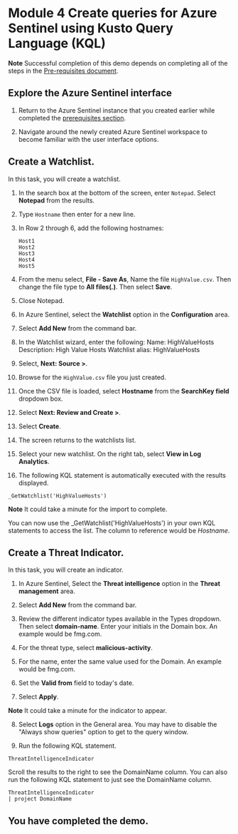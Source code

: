 # Module 4 Create queries for Azure Sentinel using Kusto Query Language (KQL)

**Note** Successful completion of this demo depends on completing all of the steps in the  [Pre-requisites document](00-prerequisites.md). 

## Explore the Azure Sentinel interface

1. Return to the Azure Sentinel instance that you created earlier while completed the [prerequisites section](00-prerequisites.md#deploy-azure-sentinel-workspace-for-demo-in-module-4).

1. Navigate around the newly created Azure Sentinel workspace to become familiar with the user interface options.

## Create a Watchlist.

In this task, you will create a watchlist.

1. In the search box at the bottom of the screen, enter `Notepad`.  Select **Notepad** from the results.

2. Type `Hostname` then enter for a new line.

3. In Row 2 through 6, add the following hostnames:
    ```
    Host1
    Host2
    Host3
    Host4
    Host5
    ```

4. From the menu select, **File - Save As**, Name the file `HighValue.csv`.  Then change the file type to **All files(*.*)**.  Then select **Save**.

5. Close Notepad.

6. In Azure Sentinel, select the **Watchlist** option in the **Configuration** area.

7. Select **Add New** from the command bar.

8. In the Watchlist wizard, enter the following:
    Name: HighValueHosts
    Description: High Value Hosts
    Watchlist alias: HighValueHosts

9. Select, **Next: Source >**.

10. Browse for the `HighValue.csv` file you just created. 

1. Once the CSV file is loaded, select **Hostname** from the **SearchKey field** dropdown box.

11. Select **Next: Review and Create >**.

12. Select **Create**.

13. The screen returns to the watchlists list.

14. Select your new watchlist.  On the right tab, select **View in Log Analytics**.

15. The following KQL statement is automatically executed with the results displayed.

```KQL
_GetWatchlist('HighValueHosts')
```
**Note** It could take a minute for the import to complete.

You can now use the _GetWatchlist('HighValueHosts') in your own KQL statements to access the list. The column to reference would be *Hostname*.

## Create a Threat Indicator.

In this task, you will create an indicator.

1. In Azure Sentinel, Select the **Threat intelligence** option in the **Threat management** area.

2. Select **Add New** from the command bar.

3. Review the different indicator types available in the Types dropdown.  Then select **domain-name**. Enter your initials in the Domain box. An example would be fmg.com.

4. For the threat type, select **malicious-activity**.

5. For the name, enter the same value used for the Domain. An example would be fmg.com.

6. Set the **Valid from** field to today's date.

7. Select **Apply**.

**Note** It could take a minute for the indicator to appear.

8. Select **Logs** option in the General area.  You may have to disable the "Always show queries" option to get to the query window.

9. Run the following KQL statement.

```KQL
ThreatIntelligenceIndicator 
```
Scroll the results to the right to see the DomainName column. You can also run the following KQL statement to just see the DomainName column.  

```KQL
ThreatIntelligenceIndicator 
| project DomainName
```
## You have completed the demo.